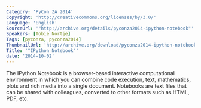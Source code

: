 ```yaml
---
Category: 'PyCon ZA 2014'
Copyright: 'http://creativecommons.org/licenses/by/3.0/'
Language: 'English'
SourceUrl: '"http://archive.org/details/pyconza2014-ipython-notebook"'
Speakers: [Tobie Nortje]
Tags: [pyconza, pyconza2014]
ThumbnailUrl: 'http://archive.org/download/pyconza2014-ipython-notebook/pyconza2014-ipython-notebook.thumbs/2%20B%20IPython%20Notebook-_000210.jpg'
Title: '"IPython Notebook"'
date: '2014-10-02'
---
```

The IPython Notebook is a browser-based interactive computational environment in which you can combine code execution, text, mathematics, plots and rich media into a single document. Notebooks are text files that can be shared with colleagues, converted to other formats such as HTML, PDF, etc.